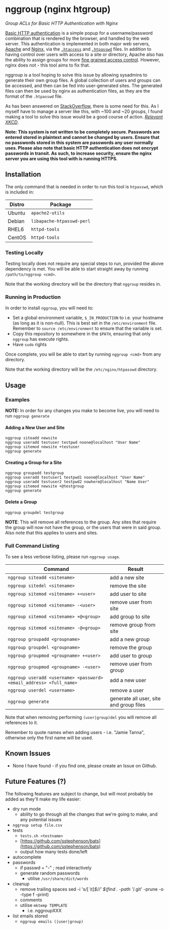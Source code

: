 # nggroup (nginx htgroup)

*Group ACLs for Basic HTTP Authentication with Nginx*

[Basic HTTP authentication](https://cdn.tutsplus.com/net/uploads/legacy/511_http/401_prompt.png) is a simple popup for a username/password combination that is rendered by the browser, and handled by the web server. This authentication is implemented in both major web servers, [Apache](http://apache.org) and [Nginx](http://nginx.org), via the [`.htaccess`](http://en.wikipedia.org/wiki/.htaccess) and [`.htpasswd`](http://en.wikipedia.org/wiki/.htpasswd) files. In addition to having control over users with access to a site or directory, Apache also has the ability to assign groups for more [fine grained access control](http://qdig.sourceforge.net/Tips/HttpAuthGuide). However, nginx does not - this tool aims to fix that.

nggroup is a tool hoping to solve this issue by allowing sysadmins to generate their own group files. A global collection of users and groups can be accessed, and then can be fed into user-generated sites. The generated files can then be used by nginx as authentication files, as they are the format of the `.htpasswd` file.

As has been answered on [StackOverflow](http://stackoverflow.com/questions/11074766/nginx-group-http-auth), there is some need for this. As I myself have to manage a server like this, with ~100 and ~20 groups, I found making a tool to solve this issue would be a good course of action. *[Relevant XKCD](http://xkcd.com/1319/)*.

**Note: This system is not written to be completely secure. Passwords are entered stored in plaintext and cannot be changed by users. Ensure that no passwords stored in this system are passwords any user normally uses. Please also note that basic HTTP authentication does not encrypt passwords in transit. As such, to increase security, ensure the nginx server you are using this tool with is running HTTPS.**

## Installation

The only command that is needed in order to run this tool is `htpasswd`, which is included in:

| Distro |         Package           |
| ------ | ------------------------- |
| Ubuntu | `apache2-utils`           |
| Debian | `libapache-htpasswd-perl` |
| RHEL6  | `httpd-tools`             |
| CentOS | `httpd-tools`             |

### Testing Locally

Testing locally does not require any special steps to run, provided the above dependency is met. You will be able to start straight away by running `/path/to/nggroup <cmd>`.

Note that the working directory will be the directory that `nggroup` resides in.

### Running in Production

In order to install `nggroup`, you will need to:
- Set a global environment variable, `$_IN_PRODUCTION` to i.e. your hostname (as long as it is non-null). This is best set in the `/etc/environment` file. Remember to `source /etc/environment` to ensure that the variable is set.
- Copy this repository to somewhere in the `$PATH`, ensuring that only `nggroup` has execute rights.
- Have `sudo` rights

Once complete, you will be able to start by running `nggroup <cmd>` from any directory.

Note that the working directory will be the `/etc/nginx/htpasswd` directory.

## Usage

### Examples

**NOTE:** In order for any changes you make to become live, you will need to run `nggroup generate`

#### Adding a New User and Site

```
nggroup siteadd newsite
nggroup useradd testuser testpwd noone@localhost "User Name"
nggroup sitemod newsite +testuser
nggroup generate
```

#### Creating a Group for a Site

```
nggroup groupadd testgroup
nggroup useradd testuser1 testpwd1 noone@localhost "User Name"
nggroup useradd testuser2 testpwd2 nowhere@localhost "Name User"
nggroup sitemod newsite +@testgroup
nggroup generate
```

#### Delete a Group

```
nggroup groupdel testgroup
```

**NOTE**: This will remove all references to the group. Any sites that require the group will now not have the group, or the users that were in said group. Also note that this applies to users and sites.

### Full Command Listing

To see a less verbose listing, please run `nggroup usage`.

| Command                                                             | Result                                  |
| ------------------------------------------------------------------- | --------------------------------------- |
| `nggroup siteadd <sitename>`                                        | add a new site                          |
| `nggroup sitedel <sitename>`                                        | remove the  site                        |
| `nggroup sitemod <sitename> +<user>`                                | add user to site                        |
| `nggroup sitemod <sitename> -<user>`                                | remove user from site                   |
| `nggroup sitemod <sitename> +@<group>`                              | add group to site                       |
| `nggroup sitemod <sitename> -@<group>`                              | remove group from site                  |
| `nggroup groupadd <groupname>`                                      | add a new group                         |
| `nggroup groupdel <groupname>`                                      | remove the group                        |
| `nggroup groupmod <groupname> +<user>`                              | add user to group                       |
| `nggroup groupmod <groupname> -<user>`                              | remove user from group                  |
| `nggroup useradd <username> <password> <email_address> <full_name>` | add a new user                          |
| `nggroup userdel <username>`                                        | remove a user                           |
| `nggroup generate`                                                  | generate all user, site and group files |

Note that when removing performing `(user|group)del` you will remove all references to it.

Remember to quote names when adding users - i.e. "Jamie Tanna", otherwise only the first name will be used.

## Known Issues

- None I have found - if you find one, please create an Issue on Github.

## Future Features (?)

The following features are subject to change, but will most probably be added as they'll make my life easier:

- dry run mode
  - ability to go through all the changes that we're going to make, and any potential issues
- `nggroup setup file.csv`
- tests
  - `tests.sh <testname>`
  - [https://github.com/sstephenson/bats](https://github.com/sstephenson/bats)
  - output how many tests done/left
- autocomplete
- passwords
  - if passwd = "-" ; read interactively
  - generate random passwords
    - utilise `/usr/share/dict/words`
- cleanup
  - remove trailing spaces
    sed -i 's/[ \t]*$//' $(find . -path '*/.git' -prune -o -type f -print)
  - comments
  - utilise `mktemp TEMPLATE`
    - i.e. nggroupXXX
- list emails stored
  - `nggroup emails (|user|group)`
